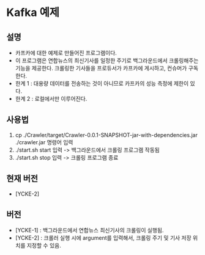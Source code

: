# Kafka 예제

## 설명
* 카프카에 대한 예제로 만들어진 프로그램이다.
* 이 프로그램은 연합뉴스의 최신기사를 일정한 주기로 백그라운드에서 크롤링해주는 기능을 제공한다. 크롤링한 기사들을 프로듀서가 카프카에 게시하고, 컨슈머가 구독한다.
* 한계 1 : 대용량 데이터를 전송하는 것이 아니므로 카프카의 성능 측정에 제한이 있다.
* 한계 2 : 로컬에서만 이루어진다.


## 사용법
1. cp ./Crawler/target/Crawler-0.0.1-SNAPSHOT-jar-with-dependencies.jar ./crawler.jar 명령어 입력
2. ./start.sh start 입력 -> 백그라운드에서 크롤링 프로그램 작동됨
3. ./start.sh stop 입력 -> 크롤링 프로그램 종료


## 현재 버전
* [YCKE-2]


## 버전
* [YCKE-1] : 백그라운드에서 연합뉴스 최신기사의 크롤링이 실행됨. 
* [YCKE-2] : 크롤러 실행 시에 argument를 입력해서, 크롤링 주기 및 기사 저장 위치를 지정할 수 있음.
